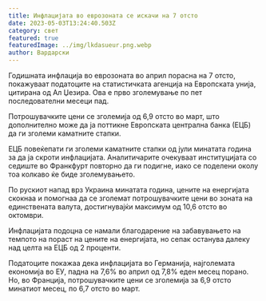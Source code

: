 ```yaml
---
title: Инфлацијата во еврозоната се искачи на 7 отсто
date: 2023-05-03T13:24:40.503Z
category: свет
featured: true
featuredImage: ../img/lkdasueur.png.webp
author: Вардарски
---
```


Годишната инфлација во еврозоната во април порасна на 7 отсто, покажуваат податоците на статистичката агенција на Европската унија, цитирана од Ал Џезира. Ова е прво зголемување по пет последователни месеци пад.

Потрошувачките цени се зголемија од 6,9 отсто во март, што дополнително може да ја поттикне Европската централна банка (ЕЦБ) да ги зголеми каматните стапки.

ЕЦБ повеќепати ги зголеми каматните стапки од јули минатата година за да ја скроти инфлацијата. Аналитичарите очекуваат институцијата со седиште во Франкфурт повторно да ги подигне, иако се поделени околу тоа колкаво ќе биде зголемувањето.

По рускиот напад врз Украина минатата година, цените на енергијата скокнаа и помогнаа да се зголемат потрошувачките цени во зоната на единствената валута, достигнувајќи максимум од 10,6 отсто во октомври.

Инфлацијата подоцна се намали благодарение на забавувањето на темпото на пораст на цените на енергијата, но сепак останува далеку над целта на ЕЦБ од 2 проценти.

Податоците покажаа дека инфлацијата во Германија, најголемата економија во ЕУ, падна на 7,6% во април од 7,8% еден месец порано. Но, во Франција, потрошувачките цени се зголемија за 6,9 отсто минатиот месец, по 6,7 отсто во март.
